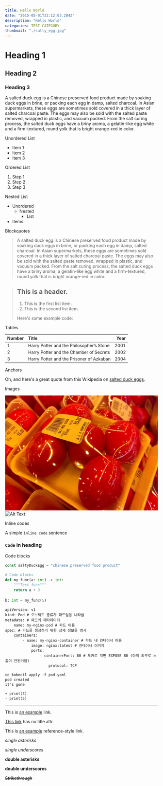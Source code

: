 ```yaml
---
title: Hello World
date: "2015-05-01T22:12:03.284Z"
description: "Hello World"
categories: TEST CATEGORY
thumbnail: "./salty_egg.jpg"
---
```


# Heading 1
## Heading 2
### Heading 3

A salted duck egg is a Chinese preserved food product made by soaking duck
eggs in brine, or packing each egg in damp, salted charcoal. In Asian
supermarkets, these eggs are sometimes sold covered in a thick layer of salted
charcoal paste. The eggs may also be sold with the salted paste removed,
wrapped in plastic, and vacuum packed. From the salt curing process, the
salted duck eggs have a briny aroma, a gelatin-like egg white and a
firm-textured, round yolk that is bright orange-red in color.

Unordered List
- Item 1
- Item 2
- Item 3

Ordered List
1. Step 1
1. Step 2
1. Step 3

Nested List
- Unordered
    - Nested
        - List
- Items

Blockquotes

> A salted duck egg is a Chinese preserved food product made by soaking duck
> eggs in brine, or packing each egg in damp, salted charcoal. In Asian
> supermarkets, these eggs are sometimes sold covered in a thick layer of salted
> charcoal paste. The eggs may also be sold with the salted paste removed,
> wrapped in plastic, and vacuum packed. From the salt curing process, the
> salted duck eggs have a briny aroma, a gelatin-like egg white and a
> firm-textured, round yolk that is bright orange-red in color.

> ## This is a header.
>
> 1. This is the first list item.
> 2. This is the second list item.
>
> Here's some example code:

Tables

| Number | Title                                    | Year |
| :----- | :--------------------------------------- | ---: |
| 1      | Harry Potter and the Philosopher’s Stone | 2001 |
| 2      | Harry Potter and the Chamber of Secrets  | 2002 |
| 3      | Harry Potter and the Prisoner of Azkaban | 2004 |

Anchors

Oh, and here's a great quote from this Wikipedia on
[salted duck eggs](https://en.wikipedia.org/wiki/Salted_duck_egg).

Images 

![Chinese Salty Egg](./salty_egg.jpg)
![Alt Text](https://via.placeholder.com/200x50 "Image Title")

Inline codes

A simple `inline code` sentence

### `Code` in heading

Code blocks

```js
const saltyDuckEgg = "chinese preserved food product"
```

```python
# Code blocks
def my_func(a: int) -> int:
    """Test func"""
    return a + 3

b: int = my_func(5)
```

```yaml{2,4-6}
apiVersion: v1
kind: Pod # 오브젝트 종류가 파드임을 나타냄
metadata: # 파드의 메타데이터
	name: my-nginx-pod # 파드 이름
spec: # 파드를 생성하기 위한 상세 정보를 명시
	containers:
		- name: my-nginx-container # 파드 내 컨테이너 이름
			image: nginx:latest # 컨테이너 이미지
			ports:
				- containerPort: 80 # 도커로 치면 EXPOSE 80 (아직 외부로 노출이 안된거임)
					protocol: TCP
```

```shell{promptUser: alice}{promptHost: dev.localhost}{outputLines:2-3}
cd kubectl apply -f pod.yaml
pod created
it's gone
```

```diff-python
+ print(3)
- print(5)
```

---

This is [an example](http://example.com "Example") link.

[This link](http://example.com) has no title attr.

This is [an example][id] reference-style link.

[id]: http://example.com "Optional Title"

_single asterisks_

_single underscores_

**double asterisks**

**double underscores**

~~Strikethrough~~